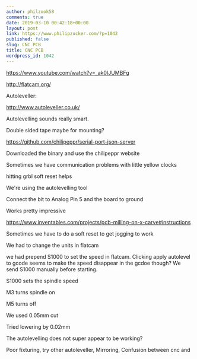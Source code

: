 ```yaml
---
author: philzook58
comments: true
date: 2019-03-10 00:42:18+00:00
layout: post
link: https://www.philipzucker.com/?p=1042
published: false
slug: CNC PCB
title: CNC PCB
wordpress_id: 1042
---
```


https://www.youtube.com/watch?v=_ak0IJUMBFg

http://flatcam.org/

Autoleveller:

http://www.autoleveller.co.uk/

Autolevelling sounds really smart.

Double sided tape maybe for mounting?

https://github.com/chilipeppr/serial-port-json-server

Downloaded the binary and use the chilipeppr website

Sometimes we have communication problems with little yellow clocks

hitting grbl soft reset helps

We're using the autolevelling tool

Connect the bit to Analog Pin 5 and the board to ground

Works pretty impressive

https://www.inventables.com/projects/pcb-milling-on-x-carve#instructions

Sometimes we have to do a soft reset to get jogging to work

We had to change the units in flatcam

we had prepend S1000 to set the speed in flatcam. Clicking apply autolevel to gcode seems to make the speed disappear in the gcdoe though? We send S1000 manually before starting.

S1000 sets the spindle speed

M3 turns spindle on

M5 turns off

We used 0.05mm cut

Tried lowering by 0.02mm

The autolevelling does not super appear to be working?

Poor fixturing, try other autoleveller, Mirroring, Confusion between cnc and
